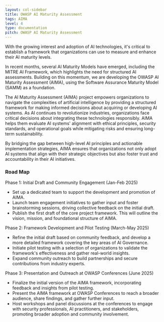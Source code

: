 ```yaml
---
layout: col-sidebar
title: OWASP AI Maturity Assessment
tags: AIMA
level: 4
type: documentation
pitch: OWASP AI Maturity Assessment
---
```


With the growing interest and adoption of AI technologies, it's critical to establish a framework that organizations can use to measure and enhance their AI maturity levels.

In recent months, several AI Maturity Models have emerged, including the MITRE AI Framework, which highlights the need for structured AI assessments. Building on this momentum, we are developing the OWASP AI Maturity Assessment (AIMA), using the Software Assurance Maturity Model (SAMM) as a foundation.

The AI Maturity Assessment (AIMA) project empowers organizations to navigate the complexities of artificial intelligence by providing a structured framework for making informed decisions about acquiring or developing AI systems. As AI continues to revolutionize industries, organizations face critical decisions about integrating these technologies responsibly. AIMA helps them evaluate AI systems' alignment with ethical principles, security standards, and operational goals while mitigating risks and ensuring long-term sustainability.

By bridging the gap between high-level AI principles and actionable implementation strategies, AIMA ensures that organizations not only adopt AI systems that align with their strategic objectives but also foster trust and accountability in their AI initiatives.

### Road Map
Phase 1: Initial Draft and Community Engagement (Jan-Feb 2025)

* Set up a dedicated team to support the development and promotion of AIMA.
* Launch team engagement initiatives to gather input and foster brainstorming sessions, driving collective feedback on the initial draft.
* Publish the first draft of the core project framework. This will outline the vision, mission, and foundational structure of AIMA.

Phase 2: Framework Development and Pilot Testing (March-May 2025)

* Refine the initial draft based on community feedback, and develop a more detailed framework covering the key areas of AI Governance.
* Initiate pilot testing with a selection of organizations to validate the framework's effectiveness and gather real-world insights.
* Expand community outreach to build partnerships and secure contributions from industry experts.

Phase 3: Presentation and Outreach at OWASP Conferences (June 2025)

* Finalize the initial version of the AIMA framework, incorporating feedback and insights from pilot testing.
* Present the AIMA framework at OWASP Conferences to reach a broader audience, share findings, and gather further input.
* Host workshops and panel discussions at the conferences to engage with security professionals, AI practitioners, and stakeholders, promoting broader adoption and community involvement.
